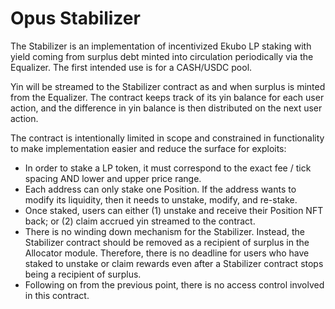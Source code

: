 # Opus Stabilizer

The Stabilizer is an implementation of incentivized Ekubo LP staking with yield coming from surplus debt minted into circulation periodically via the Equalizer. The first intended use is for a CASH/USDC pool.

Yin will be streamed to the Stabilizer contract as and when surplus is minted from the Equalizer. The contract keeps track of its yin balance for each user action, and the difference in yin balance is then distributed on the next user action.

The contract is intentionally limited in scope and constrained in functionality to make implementation easier and reduce the surface for exploits:
- In order to stake a LP token, it must correspond to the exact fee / tick spacing AND lower and upper price range.
- Each address can only stake one Position. If the address wants to modify its liquidity, then it needs to unstake, modify, and re-stake.
- Once staked, users can either (1) unstake and receive their Position NFT back; or (2) claim accrued yin streamed to the contract.
- There is no winding down mechanism for the Stabilizer. Instead, the Stabilizer contract should be removed as a recipient of surplus in the Allocator module. Therefore, there is no deadline for users who have staked to unstake or claim rewards even after a Stabilizer contract stops being a recipient of surplus.
- Following on from the previous point, there is no access control involved in this contract.
